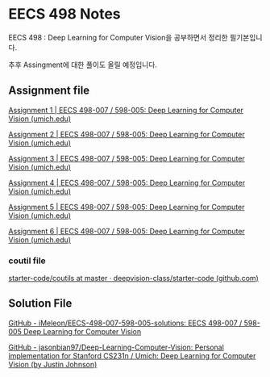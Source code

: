# EECS 498 Notes

EECS 498 : Deep Learning for Computer Vision을 공부하면서 정리한 필기본입니다.

추후 Assingment에 대한 풀이도 올릴 예정입니다.

## Assignment file

[Assignment 1 | EECS 498-007 / 598-005: Deep Learning for Computer Vision (umich.edu)](https://web.eecs.umich.edu/~justincj/teaching/eecs498/FA2019/assignment1.html)

[Assignment 2 | EECS 498-007 / 598-005: Deep Learning for Computer Vision (umich.edu)](https://web.eecs.umich.edu/~justincj/teaching/eecs498/FA2019/assignment2.html)

[Assignment 3 | EECS 498-007 / 598-005: Deep Learning for Computer Vision (umich.edu)](https://web.eecs.umich.edu/~justincj/teaching/eecs498/FA2019/assignment3.html)

[Assignment 4 | EECS 498-007 / 598-005: Deep Learning for Computer Vision (umich.edu)](https://web.eecs.umich.edu/~justincj/teaching/eecs498/FA2019/assignment4.html)

[Assignment 5 | EECS 498-007 / 598-005: Deep Learning for Computer Vision (umich.edu)](https://web.eecs.umich.edu/~justincj/teaching/eecs498/FA2019/assignment5.html)

[Assignment 6 | EECS 498-007 / 598-005: Deep Learning for Computer Vision (umich.edu)](https://web.eecs.umich.edu/~justincj/teaching/eecs498/FA2019/assignment6.html)

### coutil file

[starter-code/coutils at master · deepvision-class/starter-code (github.com)](https://github.com/deepvision-class/starter-code/tree/master/coutils)

## Solution File

[GitHub - iMeleon/EECS-498-007-598-005-solutions: EECS 498-007 / 598-005 Deep Learning for Computer Vision](https://github.com/iMeleon/EECS-498-007-598-005-solutions)

[GitHub - jasonbian97/Deep-Learning-Computer-Vision: Personal implementation for Stanford CS231n / Umich: Deep Learning for Computer Vision (by Justin Johnson)](https://github.com/jasonbian97/Deep-Learning-Computer-Vision)
